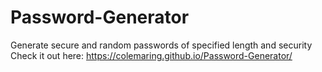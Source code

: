 # Password-Generator
Generate secure and random passwords of specified length and security
Check it out here: https://colemaring.github.io/Password-Generator/
